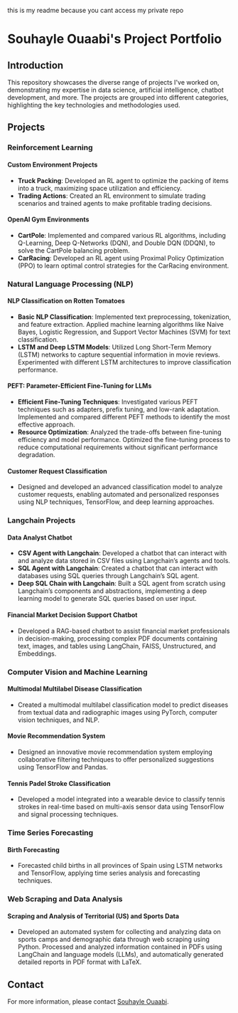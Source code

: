 this is my readme because you cant access my private repo


# Souhayle Ouaabi's Project Portfolio

## Introduction
This repository showcases the diverse range of projects I've worked on, demonstrating my expertise in data science, artificial intelligence, chatbot development, and more. The projects are grouped into different categories, highlighting the key technologies and methodologies used.

## Projects

### Reinforcement Learning
#### Custom Environment Projects
- **Truck Packing**: Developed an RL agent to optimize the packing of items into a truck, maximizing space utilization and efficiency.
- **Trading Actions**: Created an RL environment to simulate trading scenarios and trained agents to make profitable trading decisions.

#### OpenAI Gym Environments
- **CartPole**: Implemented and compared various RL algorithms, including Q-Learning, Deep Q-Networks (DQN), and Double DQN (DDQN), to solve the CartPole balancing problem.
- **CarRacing**: Developed an RL agent using Proximal Policy Optimization (PPO) to learn optimal control strategies for the CarRacing environment.

### Natural Language Processing (NLP)
#### NLP Classification on Rotten Tomatoes
- **Basic NLP Classification**: Implemented text preprocessing, tokenization, and feature extraction. Applied machine learning algorithms like Naive Bayes, Logistic Regression, and Support Vector Machines (SVM) for text classification.
- **LSTM and Deep LSTM Models**: Utilized Long Short-Term Memory (LSTM) networks to capture sequential information in movie reviews. Experimented with different LSTM architectures to improve classification performance.

#### PEFT: Parameter-Efficient Fine-Tuning for LLMs
- **Efficient Fine-Tuning Techniques**: Investigated various PEFT techniques such as adapters, prefix tuning, and low-rank adaptation. Implemented and compared different PEFT methods to identify the most effective approach.
- **Resource Optimization**: Analyzed the trade-offs between fine-tuning efficiency and model performance. Optimized the fine-tuning process to reduce computational requirements without significant performance degradation.

#### Customer Request Classification
- Designed and developed an advanced classification model to analyze customer requests, enabling automated and personalized responses using NLP techniques, TensorFlow, and deep learning approaches.

### Langchain Projects
#### Data Analyst Chatbot
- **CSV Agent with Langchain**: Developed a chatbot that can interact with and analyze data stored in CSV files using Langchain’s agents and tools.
- **SQL Agent with Langchain**: Created a chatbot that can interact with databases using SQL queries through Langchain’s SQL agent.
- **Deep SQL Chain with Langchain**: Built a SQL agent from scratch using Langchain’s components and abstractions, implementing a deep learning model to generate SQL queries based on user input.

#### Financial Market Decision Support Chatbot
- Developed a RAG-based chatbot to assist financial market professionals in decision-making, processing complex PDF documents containing text, images, and tables using LangChain, FAISS, Unstructured, and Embeddings.

### Computer Vision and Machine Learning
#### Multimodal Multilabel Disease Classification
- Created a multimodal multilabel classification model to predict diseases from textual data and radiographic images using PyTorch, computer vision techniques, and NLP.

#### Movie Recommendation System
- Designed an innovative movie recommendation system employing collaborative filtering techniques to offer personalized suggestions using TensorFlow and Pandas.

#### Tennis Padel Stroke Classification
- Developed a model integrated into a wearable device to classify tennis strokes in real-time based on multi-axis sensor data using TensorFlow and signal processing techniques.

### Time Series Forecasting
#### Birth Forecasting
- Forecasted child births in all provinces of Spain using LSTM networks and TensorFlow, applying time series analysis and forecasting techniques.

### Web Scraping and Data Analysis
#### Scraping and Analysis of Territorial (US) and Sports Data
- Developed an automated system for collecting and analyzing data on sports camps and demographic data through web scraping using Python. Processed and analyzed information contained in PDFs using LangChain and language models (LLMs), and automatically generated detailed reports in PDF format with LaTeX.

## Contact
For more information, please contact [Souhayle Ouaabi](mailto:your-email@example.com).

